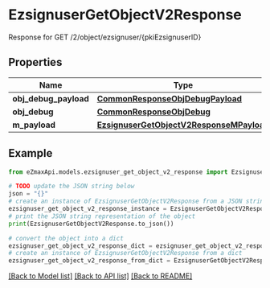 # EzsignuserGetObjectV2Response

Response for GET /2/object/ezsignuser/{pkiEzsignuserID}

## Properties

Name | Type | Description | Notes
------------ | ------------- | ------------- | -------------
**obj_debug_payload** | [**CommonResponseObjDebugPayload**](CommonResponseObjDebugPayload.md) |  | 
**obj_debug** | [**CommonResponseObjDebug**](CommonResponseObjDebug.md) |  | [optional] 
**m_payload** | [**EzsignuserGetObjectV2ResponseMPayload**](EzsignuserGetObjectV2ResponseMPayload.md) |  | 

## Example

```python
from eZmaxApi.models.ezsignuser_get_object_v2_response import EzsignuserGetObjectV2Response

# TODO update the JSON string below
json = "{}"
# create an instance of EzsignuserGetObjectV2Response from a JSON string
ezsignuser_get_object_v2_response_instance = EzsignuserGetObjectV2Response.from_json(json)
# print the JSON string representation of the object
print(EzsignuserGetObjectV2Response.to_json())

# convert the object into a dict
ezsignuser_get_object_v2_response_dict = ezsignuser_get_object_v2_response_instance.to_dict()
# create an instance of EzsignuserGetObjectV2Response from a dict
ezsignuser_get_object_v2_response_from_dict = EzsignuserGetObjectV2Response.from_dict(ezsignuser_get_object_v2_response_dict)
```
[[Back to Model list]](../README.md#documentation-for-models) [[Back to API list]](../README.md#documentation-for-api-endpoints) [[Back to README]](../README.md)


